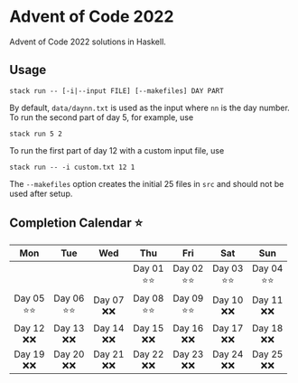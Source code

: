 # Advent of Code 2022
Advent of Code 2022 solutions in Haskell.

## Usage
```
stack run -- [-i|--input FILE] [--makefiles] DAY PART
```
By default, `data/daynn.txt` is used as the input where `nn` is the day number.
To run the second part of day 5, for example, use
```
stack run 5 2
```
To run the first part of day 12 with a custom input file, use
```
stack run -- -i custom.txt 12 1
```
The `--makefiles` option creates the initial 25 files in `src` and should not be used after setup.

## Completion Calendar ⭐
| Mon | Tue | Wed | Thu | Fri | Sat | Sun |
|:---:|:---:|:---:|:---:|:---:|:---:|:---:|
|     |     |     | Day 01 <br> ⭐⭐ | Day 02 <br> ⭐⭐| Day 03 <br> ⭐⭐ | Day 04 <br> ⭐⭐ |
| Day 05 <br> ⭐⭐ | Day 06 <br> ⭐⭐ | Day 07 <br> ❌❌ | Day 08 <br> ⭐⭐ | Day 09 <br> ⭐⭐ | Day 10 <br> ❌❌ | Day 11 <br> ❌❌ |
| Day 12 <br> ❌❌ | Day 13 <br> ❌❌ | Day 14 <br> ❌❌ | Day 15 <br> ❌❌ | Day 16 <br> ❌❌ | Day 17 <br> ❌❌ | Day 18 <br> ❌❌ |
| Day 19 <br> ❌❌ | Day 20 <br> ❌❌ | Day 21 <br> ❌❌ | Day 22 <br> ❌❌ | Day 23 <br> ❌❌ | Day 24 <br> ❌❌ | Day 25 <br> ❌❌ |
